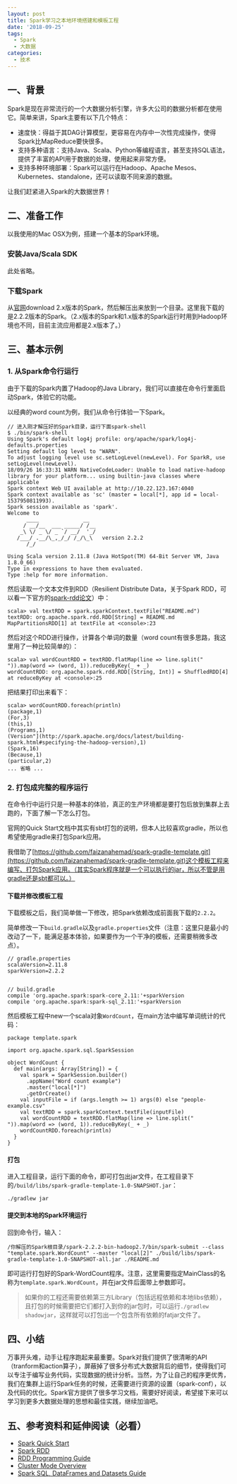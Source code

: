 ```yaml
---
layout: post
title: Spark学习之本地环境搭建和模板工程
date: '2018-09-25'
tags:
  - Spark
  - 大数据
categories: 
  - 技术
---
```



## 一、背景

Spark是现在非常流行的一个大数据分析引擎，许多大公司的数据分析都在使用它。简单来讲，Spark主要有以下几个特点：

- 速度快：得益于其DAG计算模型，更容易在内存中一次性完成操作，使得Spark比MapReduce要快很多。
- 支持多种语言：支持Java、Scala、Python等编程语言，甚至支持SQL语法，提供了丰富的API用于数据的处理，使用起来非常方便。
- 支持多种环境部署：Spark可以运行在Hadoop、Apache Mesos、Kubernetes、standalone，还可以读取不同来源的数据。

让我们赶紧进入Spark的大数据世界！

<!-- more -->

## 二、准备工作

以我使用的Mac OSX为例，搭建一个基本的Spark环境。

### 安装Java/Scala SDK

此处省略。

### 下载Spark

从[官网](https://spark.apache.org/downloads.html)download 2.x版本的Spark，然后解压出来放到一个目录。这里我下载的是2.2.2版本的Spark。（2.x版本的Spark和1.x版本的Spark运行时用到Hadoop环境也不同，目前主流应用都是2.x版本了。）


## 三、基本示例

### 1. 从Spark命令行运行

由于下载的Spark内置了Hadoop的Java Library，我们可以直接在命令行里面启动Spark，体验它的功能。

以经典的word count为例，我们从命令行体验一下Spark。

```
// 进入刚才解压好的Spark目录，运行下面spark-shell
$ ./bin/spark-shell
Using Spark's default log4j profile: org/apache/spark/log4j-defaults.properties
Setting default log level to "WARN".
To adjust logging level use sc.setLogLevel(newLevel). For SparkR, use setLogLevel(newLevel).
18/09/26 16:33:31 WARN NativeCodeLoader: Unable to load native-hadoop library for your platform... using builtin-java classes where applicable
Spark context Web UI available at http://10.22.123.167:4040
Spark context available as 'sc' (master = local[*], app id = local-1537950811993).
Spark session available as 'spark'.
Welcome to
      ____              __
     / __/__  ___ _____/ /__
    _\ \/ _ \/ _ `/ __/  '_/
   /___/ .__/\_,_/_/ /_/\_\   version 2.2.2
      /_/

Using Scala version 2.11.8 (Java HotSpot(TM) 64-Bit Server VM, Java 1.8.0_66)
Type in expressions to have them evaluated.
Type :help for more information.
```

然后读取一个文本文件到RDD（Resilient Distribute Data，关于Spark RDD，可以看一下官方的[spark-rdd论文](http://spark.apachecn.org/paper/zh/spark-rdd.html)）中：

```
scala> val textRDD = spark.sparkContext.textFile("README.md")
textRDD: org.apache.spark.rdd.RDD[String] = README.md MapPartitionsRDD[1] at textFile at <console>:23
```

然后对这个RDD进行操作，计算各个单词的数量（word count有很多思路，我这里用了一种比较简单的）：

```
scala> val wordCountRDD = textRDD.flatMap(line => line.split(" ")).map(word => (word, 1)).reduceByKey(_ + _)
wordCountRDD: org.apache.spark.rdd.RDD[(String, Int)] = ShuffledRDD[4] at reduceByKey at <console>:25
```

把结果打印出来看下：

```
scala> wordCountRDD.foreach(println)
(package,1)
(For,3)
(this,1)
(Programs,1)
(Version"](http://spark.apache.org/docs/latest/building-spark.html#specifying-the-hadoop-version),1)
(Spark,16)
(Because,1)
(particular,2)
... 省略 ...
```

### 2. 打包成完整的程序运行

在命令行中运行只是一种基本的体验，真正的生产环境都是要打包后放到集群上去跑的，下面了解一下怎么打包。

官网的Quick Start文档中其实有sbt打包的说明，但本人比较喜欢gradle，所以也希望使用gradle来打包Spark应用。

我借助了[https://github.com/faizanahemad/spark-gradle-template.git](https://github.com/faizanahemad/spark-gradle-template.git)这个模板工程来编写、打包Spark应用。（其实Spark程序就是一个可以执行的jar，所以不管是用gradle还是sbt都可以。）

#### 下载并修改模板工程

下载模板之后，我们简单做一下修改，把Spark依赖改成前面我下载的`2.2.2`。


简单修改一下`build.gradle`以及`gradle.properties`文件（注意：这里只是最小的改动了一下，能满足基本体验，如果要作为一个干净的模板，还需要稍微多改点）。

```
// gradle.properties
scalaVersion=2.11.8
sparkVersion=2.2.2


// build.gradle
compile 'org.apache.spark:spark-core_2.11:'+sparkVersion
compile 'org.apache.spark:spark-sql_2.11:'+sparkVersion
```

然后模板工程中new一个scala对象`WordCount`，在main方法中编写单词统计的代码：

```
package template.spark

import org.apache.spark.sql.SparkSession

object WordCount {
  def main(args: Array[String]) = {
    val spark = SparkSession.builder()
      .appName("Word count example")
      .master("local[*]")
      .getOrCreate()
    val inputFile = if (args.length >= 1) args(0) else "people-example.csv"
    val textRDD = spark.sparkContext.textFile(inputFile)
    val wordCountRDD = textRDD.flatMap(line => line.split(" ")).map(word => (word, 1)).reduceByKey(_ + _)
    wordCountRDD.foreach(println)
  }
}
```

#### 打包

进入工程目录，运行下面的命令，即可打包出jar文件，在工程目录下的`/build/libs/spark-gradle-template-1.0-SNAPSHOT.jar`：

```
./gradlew jar
```

#### 提交到本地的Spark环境运行

回到命令行，输入：

```
/你解压的Spark根目录/spark-2.2.2-bin-hadoop2.7/bin/spark-submit --class "template.spark.WordCount" --master "local[2]" ./build/libs/spark-gradle-template-1.0-SNAPSHOT-all.jar ./README.md
```

即可运行打包好的Spark-WordCount程序。注意，这里需要指定MainClass的名称为`template.spark.WordCount`，并在jar文件后面带上参数即可。

> 如果你的工程还需要依赖第三方Library（包括远程依赖和本地libs依赖），且打包的时候需要把它们都打入到你的jar包时，可以运行`./gradlew shadowjar`，这样就可以打包出一个包含所有依赖的fatjar文件了。


## 四、小结

万事开头难，动手让程序跑起来最重要。Spark对我们提供了很清晰的API（tranform和action算子），屏蔽掉了很多分布式大数据背后的细节，使得我们可以专注于编写业务代码，实现数据的统计分析。当然，为了让自己的程序更优秀，我们在集群上运行Spark任务的时候，还需要进行资源的设置（spark-conf），以及代码的优化。Spark官方提供了很多学习文档，需要好好阅读，希望接下来可以学习到更多大数据处理的思想和最佳实践，继续加油吧。


## 五、参考资料和延伸阅读（必看）

- [Spark Quick Start](https://spark.apache.org/docs/latest/quick-start.html)
- [Spark RDD](http://spark.apachecn.org/paper/zh/spark-rdd.html)
- [RDD Programming Guide](https://spark.apache.org/docs/latest/rdd-programming-guide.html)
- [Cluster Mode Overview](https://spark.apache.org/docs/latest/cluster-overview.html)
- [Spark SQL, DataFrames and Datasets Guide](https://spark.apache.org/docs/latest/sql-programming-guide.html)
